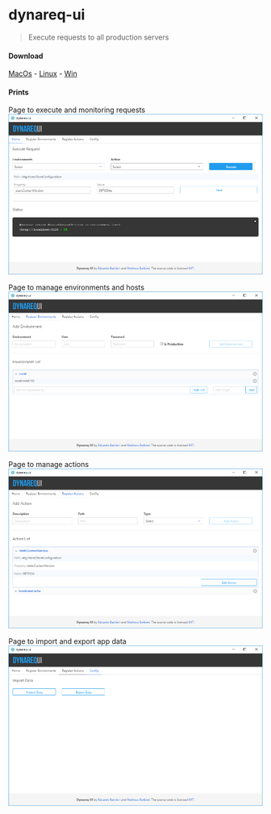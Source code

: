 # dynareq-ui

> Execute requests to all production servers

#### Download

[MacOs](https://github.com/mdsbarbieri/dynareq-ui/raw/master/release/dynareq-ui-darwin-x64.zip) - [Linux](https://github.com/mdsbarbieri/dynareq-ui/raw/master/release/dynareq-ui-linux-x64.zip) - [Win](https://github.com/mdsbarbieri/dynareq-ui/raw/master/release/dynareq-ui-win32-x64.zip)


#### Prints
Page to execute and monitoring requests
![Home](https://github.com/mdsbarbieri/dynareq-ui/raw/master/image/home.png "Page to execute and monitoring requests")

Page to manage environments and hosts
![Environments](https://github.com/mdsbarbieri/dynareq-ui/raw/master/image/environments.png "Page to manage environments and hosts")

Page to manage actions
![Actions](https://github.com/mdsbarbieri/dynareq-ui/raw/master/image/actions.png "Page to manage actions")

Page to import and export app data
![Config](https://github.com/mdsbarbieri/dynareq-ui/raw/master/image/config.png "Page to import and export app data")
